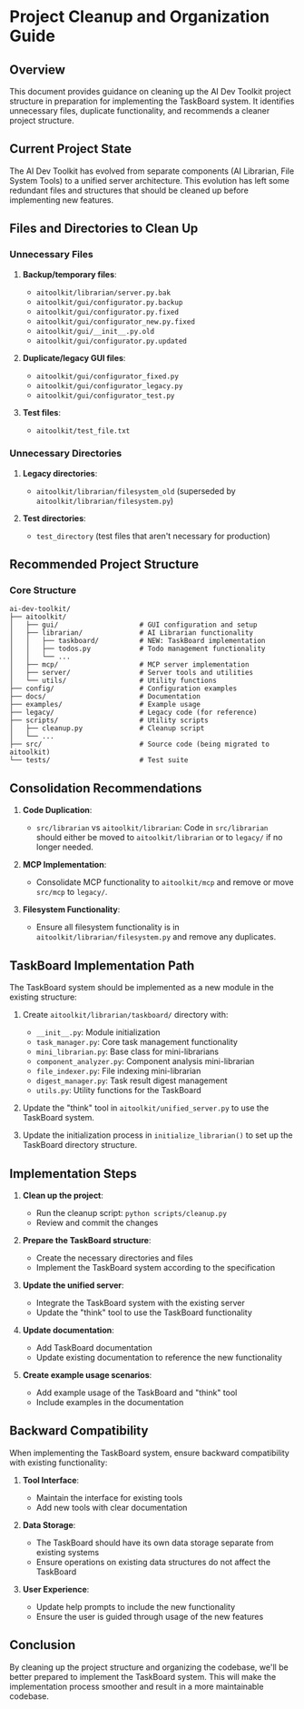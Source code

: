 # Project Cleanup and Organization Guide

## Overview

This document provides guidance on cleaning up the AI Dev Toolkit project structure in preparation for implementing the TaskBoard system. It identifies unnecessary files, duplicate functionality, and recommends a cleaner project structure.

## Current Project State

The AI Dev Toolkit has evolved from separate components (AI Librarian, File System Tools) to a unified server architecture. This evolution has left some redundant files and structures that should be cleaned up before implementing new features.

## Files and Directories to Clean Up

### Unnecessary Files

1. **Backup/temporary files**:
   - `aitoolkit/librarian/server.py.bak`
   - `aitoolkit/gui/configurator.py.backup`
   - `aitoolkit/gui/configurator.py.fixed`
   - `aitoolkit/gui/configurator_new.py.fixed`
   - `aitoolkit/gui/__init__.py.old`
   - `aitoolkit/gui/configurator.py.updated`

2. **Duplicate/legacy GUI files**:
   - `aitoolkit/gui/configurator_fixed.py`
   - `aitoolkit/gui/configurator_legacy.py`
   - `aitoolkit/gui/configurator_test.py`

3. **Test files**:
   - `aitoolkit/test_file.txt`

### Unnecessary Directories

1. **Legacy directories**:
   - `aitoolkit/librarian/filesystem_old` (superseded by `aitoolkit/librarian/filesystem.py`)

2. **Test directories**:
   - `test_directory` (test files that aren't necessary for production)

## Recommended Project Structure

### Core Structure

```
ai-dev-toolkit/
├── aitoolkit/
│   ├── gui/                    # GUI configuration and setup
│   ├── librarian/              # AI Librarian functionality
│   │   ├── taskboard/          # NEW: TaskBoard implementation
│   │   ├── todos.py            # Todo management functionality
│   │   └── ...
│   ├── mcp/                    # MCP server implementation
│   ├── server/                 # Server tools and utilities
│   └── utils/                  # Utility functions
├── config/                     # Configuration examples
├── docs/                       # Documentation
├── examples/                   # Example usage
├── legacy/                     # Legacy code (for reference)
├── scripts/                    # Utility scripts
│   ├── cleanup.py              # Cleanup script
│   └── ...
├── src/                        # Source code (being migrated to aitoolkit)
└── tests/                      # Test suite
```

## Consolidation Recommendations

1. **Code Duplication**:
   - `src/librarian` vs `aitoolkit/librarian`: Code in `src/librarian` should either be moved to `aitoolkit/librarian` or to `legacy/` if no longer needed.

2. **MCP Implementation**:
   - Consolidate MCP functionality to `aitoolkit/mcp` and remove or move `src/mcp` to `legacy/`.

3. **Filesystem Functionality**:
   - Ensure all filesystem functionality is in `aitoolkit/librarian/filesystem.py` and remove any duplicates.

## TaskBoard Implementation Path

The TaskBoard system should be implemented as a new module in the existing structure:

1. Create `aitoolkit/librarian/taskboard/` directory with:
   - `__init__.py`: Module initialization
   - `task_manager.py`: Core task management functionality
   - `mini_librarian.py`: Base class for mini-librarians
   - `component_analyzer.py`: Component analysis mini-librarian
   - `file_indexer.py`: File indexing mini-librarian
   - `digest_manager.py`: Task result digest management
   - `utils.py`: Utility functions for the TaskBoard

2. Update the "think" tool in `aitoolkit/unified_server.py` to use the TaskBoard system.

3. Update the initialization process in `initialize_librarian()` to set up the TaskBoard directory structure.

## Implementation Steps

1. **Clean up the project**:
   - Run the cleanup script: `python scripts/cleanup.py`
   - Review and commit the changes

2. **Prepare the TaskBoard structure**:
   - Create the necessary directories and files
   - Implement the TaskBoard system according to the specification

3. **Update the unified server**:
   - Integrate the TaskBoard system with the existing server
   - Update the "think" tool to use the TaskBoard functionality

4. **Update documentation**:
   - Add TaskBoard documentation
   - Update existing documentation to reference the new functionality

5. **Create example usage scenarios**:
   - Add example usage of the TaskBoard and "think" tool
   - Include examples in the documentation

## Backward Compatibility

When implementing the TaskBoard system, ensure backward compatibility with existing functionality:

1. **Tool Interface**:
   - Maintain the interface for existing tools
   - Add new tools with clear documentation

2. **Data Storage**:
   - The TaskBoard should have its own data storage separate from existing systems
   - Ensure operations on existing data structures do not affect the TaskBoard

3. **User Experience**:
   - Update help prompts to include the new functionality
   - Ensure the user is guided through usage of the new features

## Conclusion

By cleaning up the project structure and organizing the codebase, we'll be better prepared to implement the TaskBoard system. This will make the implementation process smoother and result in a more maintainable codebase.
